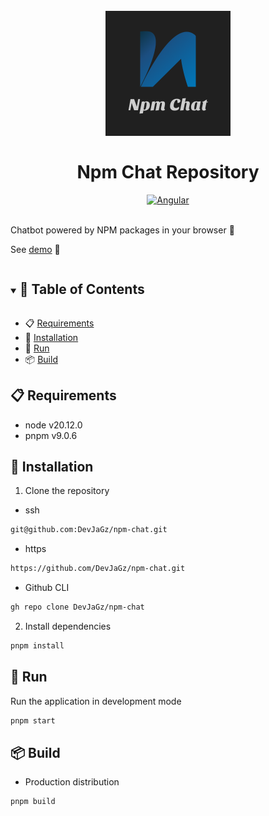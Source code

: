 <h1 align="center">
  <br>
  <img src="./public/og.png" alt="AGMednet Logo" width="200">
  <br>
  <br>
  Npm Chat Repository
</h1>

<div align="center">
  <a href="https://angular.dev/" target="_blank">
    <img src="https://img.shields.io/badge/Angular-%23c3002f?logo=angular" alt="Angular">
  </a>
</div>

<br>

Chatbot powered by NPM packages in your browser 🤖

See [demo](https://npm-chat.vercel.app/) 🎉

<details open="open">
<summary > <h2 style="display:inline-block">📖 Table of Contents</h2>  </summary>

- 📋 [Requirements](#requirements)
- 🔄 [Installation](#installation)
- 🚀 [Run](#run)
- 📦 [Build](#build)

</details>

## <a name="requirements"></a> 📋 Requirements

- node v20.12.0
- pnpm v9.0.6

## <a name="installation"></a> 🔄 Installation

1. Clone the repository

- ssh

```bash
git@github.com:DevJaGz/npm-chat.git
```

- https

```bash
https://github.com/DevJaGz/npm-chat.git
```

- Github CLI

```bash
gh repo clone DevJaGz/npm-chat
```

2. Install dependencies

```bash
pnpm install
```

## <a name="run"></a> 🚀 Run

Run the application in development mode

```bash
pnpm start
```

## <a name="build"></a> 📦 Build

- Production distribution

```bash
pnpm build
```
